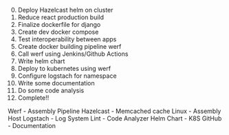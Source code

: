 0. Deploy Hazelcast helm on cluster
1. Reduce react production build
2. Finalize dockerfile for django
3. Create dev docker compose
4. Test interoperability between apps
5. Create docker building pipeline werf
6. Call werf using Jenkins/Github Actions
7. Write helm chart
8. Deploy to kubernetes using werf
9. Configure logstach for namespace
10. Write some documentation
11. Do some code analysis
12. Complete!!

Werf - Assembly Pipeline
Hazelcast - Memcached cache
Linux - Assembly Host
Logstach - Log System
Lint - Code Analyzer
Helm Chart - K8S
GitHub - Documentation
